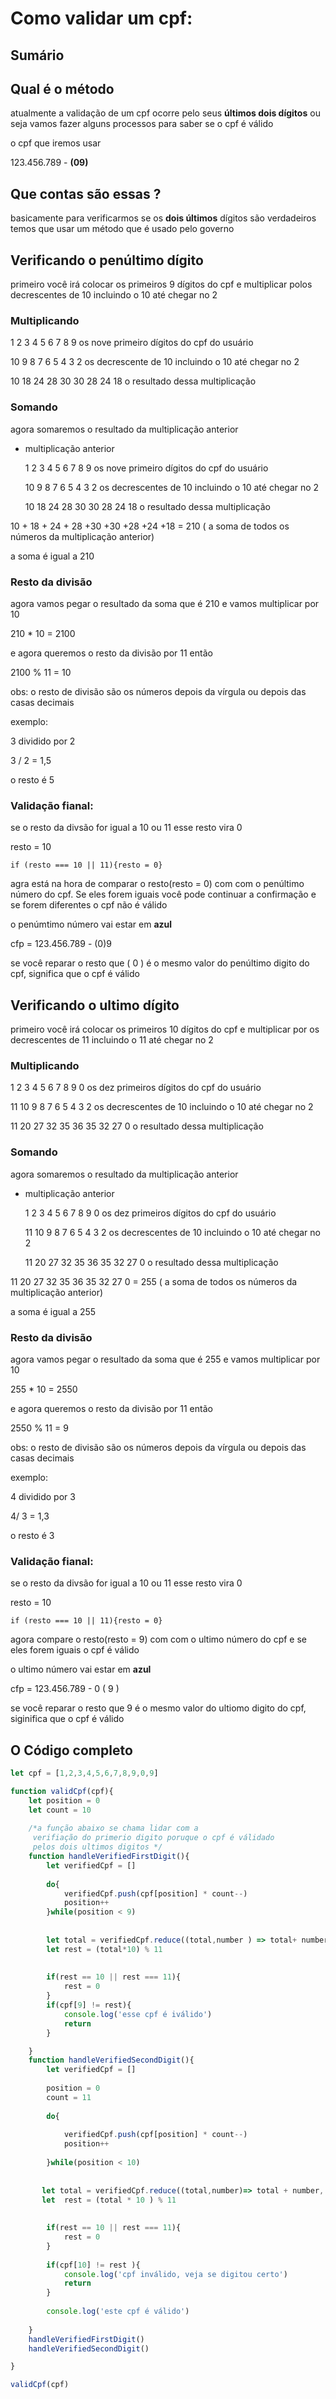 # Como validar um cpf:


## Sumário

## Qual é o método

atualmente a validação de um cpf ocorre pelo seus **últimos  dois dígitos** ou seja vamos fazer alguns processos para saber se o cpf é válido

o cpf que iremos usar

123.456.789 - **(09)** 

## Que contas são essas ?

basicamente para verificarmos  se os **dois últimos** dígitos são verdadeiros temos que usar um  método que é usado pelo governo 

## Verificando o penúltimo dígito

primeiro você irá colocar os primeiros 9 dígitos  do cpf   e multiplicar  polos decrescentes de 10 incluindo o 10  até chegar no 2 

 

### Multiplicando

 1    2    3    4    5    6    7    8   9  os nove primeiro dígitos do cpf do usuário

10   9    8    7    6    5    4    3   2  os decrescente de 10 incluindo o 10 até chegar no 2

10  18  24  28  30  30  28  24 18   o resultado dessa multiplicação

### Somando

agora somaremos o resultado da multiplicação  anterior

- multiplicação anterior

     1    2    3    4    5    6    7    8   9  os nove primeiro dígitos do cpf do usuário

    10   9    8    7    6    5    4    3   2  os decrescentes de 10 incluindo o 10 até chegar no 2

    10  18  24  28  30  30  28  24 18   o resultado dessa multiplicação

10  + 18  + 24  + 28  +30  +30 +28  +24 +18 = 210 ( a soma de todos os números da multiplicação anterior)

a soma é igual a 210

### Resto da divisão

agora vamos pegar o resultado da soma que é 210  e vamos multiplicar  por 10

210 * 10  = 2100

e agora queremos o resto da divisão por 11 então

2100 % 11 = 10 

obs:   o resto de divisão são os números depois da vírgula ou depois das  casas decimais

exemplo:

3 dividido por 2

3 / 2 = 1,5

o resto é 5

### Validação fianal:

se o resto da divsão for igual a 10 ou 11 esse resto vira 0

resto = 10

`if (resto === 10 || 11){resto = 0}`

agra está na hora de comparar o resto(resto = 0) com  com o penúltimo número do cpf. Se eles forem iguais você pode continuar a confirmação e se forem diferentes o cpf não é válido

o penúmtimo número vai estar em **azul** 

cfp = 123.456.789 - (0)9

se você reparar o resto que ( 0 ) é o mesmo valor do penúltimo digito do cpf, significa que o cpf é válido

## Verificando o ultimo dígito

primeiro você irá colocar os primeiros 10 dígitos  do cpf   e multiplicar  por os decrescentes de 11 incluindo o 11  até chegar no 2 

 

### Multiplicando

 1    2     3    4    5    6    7    8   9    0  os dez  primeiros dígitos do cpf do usuário

11  10    9    8    7    6    5    4    3   2  os decrescentes de 10 incluindo o 10 até chegar no 2

11  20   27  32  35   36  35  32  27  0  o resultado dessa multiplicação

### Somando

agora somaremos o resultado da multiplicação anterior

- multiplicação anterior

     1    2     3    4    5    6    7    8   9    0  os dez  primeiros dígitos do cpf do usuário

    11  10    9    8    7    6    5    4    3   2  os decrescentes de 10 incluindo o 10 até chegar no 2

    11  20   27  32  35   36  35  32  27  0  o resultado dessa multiplicação

11  20   27  32  35   36  35  32  27  0 = 255  ( a soma de todos os números da multiplicação anterior)

a soma é igual a 255

### Resto da divisão

agora vamos pegar o resultado da soma que é 255  e vamos multiplicar por 10

255 * 10  = 2550

e agora queremos o resto da divisão por 11 então

2550 % 11 = 9

obs:   o resto de divisão são os números depois da vírgula ou depois das  casas decimais

exemplo:

4 dividido por 3

4/ 3 = 1,3

o resto é 3

### Validação fianal:

se o resto da divsão for igual a 10 ou 11 esse resto vira 0

resto = 10

`if (resto === 10 || 11){resto = 0}`

agora compare  o resto(resto = 9) com  com o ultimo número do cpf  e se eles forem iguais  o cpf é válido

o ultimo número vai estar em  **azul** 

cfp = 123.456.789 - 0 ( 9 )

se você reparar o resto que 9 é o mesmo valor do ultiomo digito do cpf, siginifica que o cpf é válido

## O Código completo

```jsx
let cpf = [1,2,3,4,5,6,7,8,9,0,9]

function validCpf(cpf){
    let position = 0
    let count = 10 
    
    /*a função abaixo se chama lidar com a
     verifiação do primerio digito poruque o cpf é válidado
     pelos dois ultimos digitos */
    function handleVerifiedFirstDigit(){
        let verifiedCpf = []
        
        do{
            verifiedCpf.push(cpf[position] * count--)
            position++
        }while(position < 9)
        
        
        let total = verifiedCpf.reduce((total,number ) => total+ number,0)
        let rest = (total*10) % 11
        
        
        if(rest == 10 || rest === 11){
            rest = 0
        }
        if(cpf[9] != rest){
            console.log('esse cpf é iválido')
            return
        }

    }
    function handleVerifiedSecondDigit(){
        let verifiedCpf = []
    
        position = 0
        count = 11
    
        do{
            
            verifiedCpf.push(cpf[position] * count--)
            position++
    
        }while(position < 10)
       
    
       let total = verifiedCpf.reduce((total,number)=> total + number, 0)
       let  rest = (total * 10 ) % 11
      
    
        if(rest == 10 || rest === 11){
            rest = 0
        }
    
        if(cpf[10] != rest ){
            console.log('cpf inválido, veja se digitou certo')
            return
        }
    
        console.log('este cpf é válido')
        
    }
    handleVerifiedFirstDigit()
    handleVerifiedSecondDigit()

}

validCpf(cpf)
```
